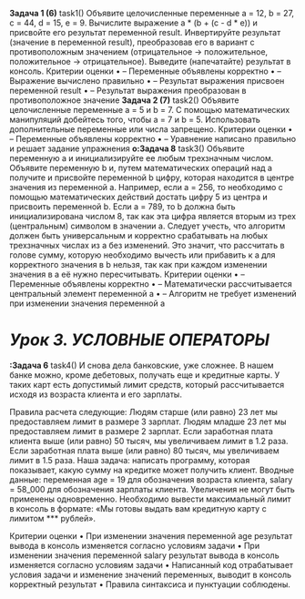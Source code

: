 **Задача 1 (6)**  task1()
Объявите целочисленные переменные a = 12, b = 27, c = 44, d = 15, e = 9.
Вычислите выражение a * (b + (c - d * e)) и присвойте его результат переменной result.
Инвертируйте результат (значение в переменной result), преобразовав его в вариант с противоположным значением (отрицательное -> положительное, положительное -> отрицательное).
Выведите (напечатайте) результат в консоль.
Критерии оценки
• – Переменные объявлены корректно
• – Выражение вычислено правильно
• – Результат выражения присвоен переменной result
• – Результат выражения преобразован в противоположное значение
**Задача 2 (7)** task2()
Объявите целочисленные переменные a = 5 и b = 7.
С помощью математических манипуляций добейтесь того, чтобы a = 7 и b = 5.
Использовать дополнительные переменные или числа запрещено.
Критерии оценки
• – Переменные объявлены корректно
• – Уравнение написано правильно и решает задание упражнения
**o:Задача 8** task3()
Объявите переменную a и инициализируйте ее любым трехзначным числом.
Объявите переменную b и, путем математических операций над a получите и присвойте переменной b цифру, которая находится в центре значения из переменной a.
Например, если a = 256, то необходимо с помощью математических действий достать цифру 5 из центра и присвоить переменной b. Если a = 789, то b должна быть инициализирована числом 8, так как эта цифра является вторым из трех (центральным) символом в значении a.
Следует учесть, что алгоритм должен быть универсальным и корректно срабатывать на любых трехзначных числах из a без изменений.
Это значит, что рассчитать в голове сумму, которую необходимо вычесть или прибавить к a для корректного значения в b нельзя, так как при каждом изменении значения в a её нужно пересчитывать.
Критерии оценки
• – Переменные объявлены корректно
• – Математически рассчитывается центральный элемент переменной a
• – Алгоритм не требует изменений при изменении значения переменной a


# _**Урок 3. УСЛОВНЫЕ ОПЕРАТОРЫ**_

**:Задача 6** task4()
И снова дела банковские, уже сложнее.
В нашем банке можно, кроме дебетовых, получать еще и кредитные карты. У таких карт есть допустимый лимит средств, который рассчитывается исходя из возраста клиента и его зарплаты.

Правила расчета следующие:
Людям старше (или равно) 23 лет мы предоставляем лимит в размере 3 зарплат.
Людям младше 23 лет мы предоставляем лимит в размере 2 зарплат.
Если заработная плата клиента выше (или равно) 50 тысяч, мы увеличиваем лимит в 1.2 раза.
Если заработная плата выше (или равно) 80 тысяч, мы увеличиваем лимит в 1.5 раза.
Наша задача: написать программу, которая показывает, какую сумму на кредитке может получить клиент.
Вводные данные: переменная age = 19 для обозначения возраста клиента, salary = 58_000 для обозначения зарплаты клиента.
Увеличения не могут быть применены одновременно. Необходимо вывести максимальный лимит в консоль в формате: «Мы готовы выдать вам кредитную карту с лимитом *** рублей».

Критерии оценки
• При изменении значения переменной age результат вывода в консоль изменяется согласно условиям задачи
• При изменении значения переменной salary результат вывода в консоль изменяется согласно условиям задачи
• Написанный код отрабатывает условия задачи и изменение значений переменных, выводит в консоль корректный результат
• Правила синтаксиса и пунктуации соблюдены.